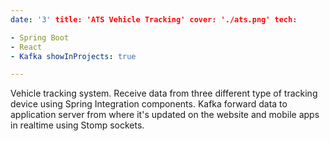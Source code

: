 ```yaml
---
date: '3' title: 'ATS Vehicle Tracking' cover: './ats.png' tech:

- Spring Boot
- React
- Kafka showInProjects: true

---
```


Vehicle tracking system. Receive data from three different type of tracking device using Spring Integration components.
Kafka forward data to application server from where it's updated on the website and mobile apps in realtime using Stomp
sockets.
